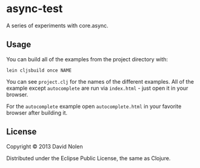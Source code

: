 # async-test

A series of experiments with core.async.

## Usage

You can build all of the examples from the project directory with:

```
lein cljsbuild once NAME
```

You can see `project.clj` for the names of the different examples. All
of the example except `autocomplete` are run via `index.html` - just
open it in your browser.

For the `autocomplete` example open `autocomplete.html` in your
favorite browser after building it.

## License

Copyright © 2013 David Nolen

Distributed under the Eclipse Public License, the same as Clojure.
